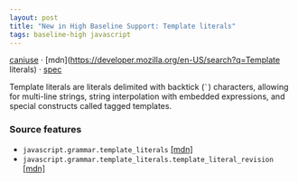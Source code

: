 ```yaml
---
layout: post
title: "New in High Baseline Support: Template literals"
tags: baseline-high javascript
---
```


[caniuse](https://caniuse.com/?search=template-literals) · [mdn](https://developer.mozilla.org/en-US/search?q=Template literals) · [spec](https://tc39.es/ecma262/multipage/ecmascript-language-expressions.html#sec-template-literals)

Template literals are literals delimited with backtick (<code>`</code>) characters, allowing for multi-line strings, string interpolation with embedded expressions, and special constructs called tagged templates.

### Source features

- ``javascript.grammar.template_literals`` [[mdn]](https://developer.mozilla.org/en-US/search?q=javascript.grammar.template_literals)
- ``javascript.grammar.template_literals.template_literal_revision`` [[mdn]](https://developer.mozilla.org/en-US/search?q=javascript.grammar.template_literals.template_literal_revision)
